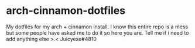 # arch-cinnamon-dotfiles
My dotfiles for my arch + cinnamon install.
I know this entire repo is a mess but some people have asked me to do it so here you are.
Tell me if i need to add anything else >.< Juicyexe#4810

